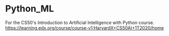 # Python_ML
For the CS50's Introduction to Artificial Intelligence with Python course.
https://learning.edx.org/course/course-v1:HarvardX+CS50AI+1T2020/home
